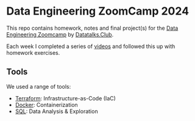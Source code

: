 # Data Engineering ZoomCamp 2024

This repo contains homework, notes and final project(s) for the [Data Engineering Zoomcamp](https://github.com/DataTalksClub/data-engineering-zoomcamp) by [Datatalks.Club](https://datatalks.club/).


Each week I completed a series of [videos](https://youtube.com/playlist?list=PL3MmuxUbc_hJed7dXYoJw8DoCuVHhGEQb) and followed this up with homework exercises.

## Tools

We used a range of tools:
* [Terraform](https://www.terraform.io): Infrastructure-as-Code (IaC)
* [Docker](https://www.docker.com): Containerization
* [SQL](https://www.postgresqltutorial.com): Data Analysis & Exploration